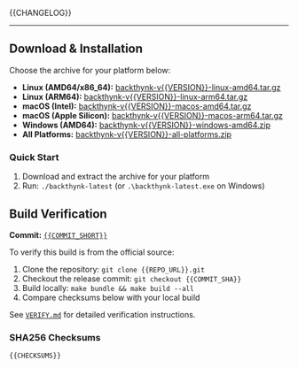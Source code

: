 {{CHANGELOG}}

---

## Download & Installation

Choose the archive for your platform below:

- **Linux (AMD64/x86_64):** [backthynk-v{{VERSION}}-linux-amd64.tar.gz]({{REPO_URL}}/releases/download/v{{VERSION}}/backthynk-v{{VERSION}}-linux-amd64.tar.gz)
- **Linux (ARM64):** [backthynk-v{{VERSION}}-linux-arm64.tar.gz]({{REPO_URL}}/releases/download/v{{VERSION}}/backthynk-v{{VERSION}}-linux-arm64.tar.gz)
- **macOS (Intel):** [backthynk-v{{VERSION}}-macos-amd64.tar.gz]({{REPO_URL}}/releases/download/v{{VERSION}}/backthynk-v{{VERSION}}-macos-amd64.tar.gz)
- **macOS (Apple Silicon):** [backthynk-v{{VERSION}}-macos-arm64.tar.gz]({{REPO_URL}}/releases/download/v{{VERSION}}/backthynk-v{{VERSION}}-macos-arm64.tar.gz)
- **Windows (AMD64):** [backthynk-v{{VERSION}}-windows-amd64.zip]({{REPO_URL}}/releases/download/v{{VERSION}}/backthynk-v{{VERSION}}-windows-amd64.zip)
- **All Platforms:** [backthynk-v{{VERSION}}-all-platforms.zip]({{REPO_URL}}/releases/download/v{{VERSION}}/backthynk-v{{VERSION}}-all-platforms.zip)

### Quick Start
1. Download and extract the archive for your platform
2. Run: `./backthynk-latest` (or `.\backthynk-latest.exe` on Windows)

## Build Verification

**Commit:** [`{{COMMIT_SHORT}}`]({{REPO_URL}}/commit/{{COMMIT_SHA}})

To verify this build is from the official source:
1. Clone the repository: `git clone {{REPO_URL}}.git`
2. Checkout the release commit: `git checkout {{COMMIT_SHA}}`
3. Build locally: `make bundle && make build --all`
4. Compare checksums below with your local build

See [`VERIFY.md`]({{REPO_URL}}/blob/{{COMMIT_SHA}}/docs/VERIFY.md) for detailed verification instructions.

### SHA256 Checksums
```
{{CHECKSUMS}}
```
